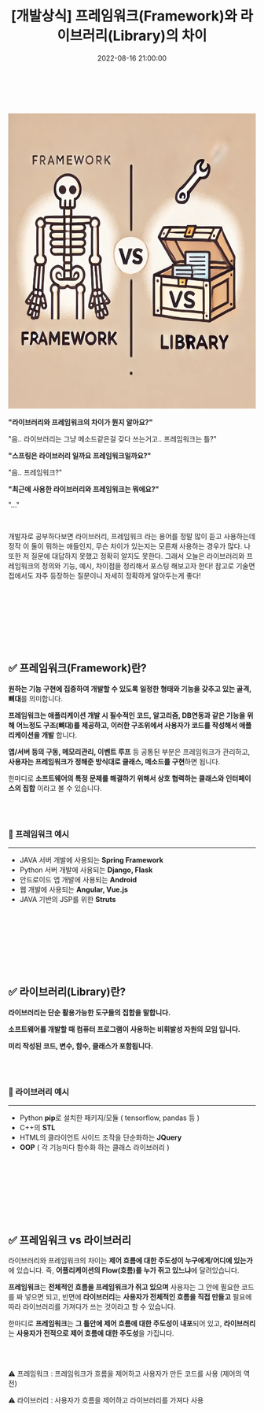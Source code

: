 ﻿---
permalink: /2022-08-16-프레임워크 vs 라이브러리/
published: true
title: "[개발상식] 프레임워크(Framework)와 라이브러리(Library)의 차이"
date: 2022-08-16 21:00:00
toc: true
toc_sticky: true
toc_label: "프레임워크 vs 라이브러리"
description: "프레임워크 라이브러리 차이. 라이브러리 프레임워크 차이."
categories:
- 개발상식
tags:
- 라이브러리
- 프레임워크
- 개발상식
---

<br><br>

<p align="center">
  <img src="https://github.com/idkim97/idkim97.github.io/blob/master/img/framework1.webp?raw=true" width="600" height="600" alt="프레임워크와 라이브러리의 차이">
</p>


**"라이브러리와 프레임워크의 차이가 뭔지 알아요?"**  

"음.. 라이브러리는 그냥 메소드같은걸 갖다 쓰는거고.. 프레임워크는 틀?"  

**"스프링은 라이브러리 일까요 프레임워크일까요?"**  

"음.. 프레임워크?"  

**"최근에 사용한 라이브러리와 프레임워크는 뭐에요?"**  

"..."  

<br>

개발자로 공부하다보면 라이브러리, 프레임워크 라는 용어를 정말 많이 듣고 사용하는데 정작 이 둘이 뭐하는 애들인지, 무슨 차이가 있는지는 모른채 사용하는 경우가 많다. 나 또한 저 질문에 대답하지 못했고 정확히 알지도 못한다. 그래서 오늘은 라이브러리와 프레임워크의 정의와 기능, 예시, 차이점을 정리해서 포스팅 해보고자 한다! 참고로 기술면접에서도 자주 등장하는 질문이니 자세히 정확하게 알아두는게 좋다!

<br><br><br><br><br><br><Br>

## ✅ 프레임워크(Framework)란?

**원하는 기능 구현에 집중하여 개발할 수 있도록 일정한 형태와 기능을 갖추고 있는 골격, 뼈대**를 의미합니다. 

**프레임워크는 애플리케이션 개발 시 필수적인 코드, 알고리즘, DB연동과 같은 기능을 위해 어느정도 구조(뼈대)를 제공하고, 이러한 구조위에서 사용자가 코드를 작성해서 애플리케이션을 개발** 합니다. 

**앱/서버 등의 구동, 메모리관리, 이벤트 루프** 등 공통된 부분은 프레임워크가 관리하고, **사용자는 프레임워크가 정해준 방식대로 클래스, 메소드를 구현**하면 됩니다.

한마디로 **소프트웨어의 특정 문제를 해결하기 위해서 상호 협력하는 클래스와 인터페이스의 집합** 이라고 볼 수 있습니다.


<br><br>

### 📌 프레임워크 예시
<hr>

- JAVA 서버 개발에 사용되는 **Spring Framework**
- Python 서버 개발에 사용되는 **Django, Flask**
- 안드로이드 앱 개발에 사용되는 **Android**
- 웹 개발에 사용되는 **Angular, Vue.js**
- JAVA 기반의 JSP를 위한 **Struts**


<br><br><br><br><br><Br><Br>

## ✅ 라이브러리(Library)란?
**라이브러리는 단순 활용가능한 도구들의 집합을 말합니다.**

**소프트웨어를 개발할 때 컴퓨터 프로그램이 사용하는 비휘발성 자원의 모임 입니다.**

**미리 작성된 코드, 변수, 함수, 클래스가 포함됩니다.**


<br><br>

### 📌 라이브러리 예시
<hr>

- Python **pip**로 설치한 패키지/모듈 ( tensorflow, pandas 등 )
- C++의 **STL**
- HTML의 클라이언트 사이드 조작을 단순화하는 **JQuery**
- **OOP** ( 각 기능마다 함수화 하는 클래스 라이브러리 )


<br><br><br><br><Br><Br><Br>

## ✅ 프레임워크 vs 라이브러리

라이브러리와 프레임워크의 차이는 **제어 흐름에 대한 주도성이 누구에게/어디에 있는가**에 있습니다. 즉, **어플리케이션의 Flow(흐름)를 누가 쥐고 있느냐**에 달려있습니다.

**프레임워크**는 **전체적인 흐름을 프레임워크가 쥐고 있으며** 사용자는 그 안에 필요한 코드를 짜 넣으면 되고,
반면에 **라이브러리**는 **사용자가 전체적인 흐름을 직접 만들고** 필요에 따라 라이브러리를 가져다가 쓰는 것이라고 할 수 있습니다.

한마디로 **프레임워크**는 **그 틀안에 제어 흐름에 대한 주도성이 내포**되어 있고, **라이브러리**는 **사용자가 전적으로 제어 흐름에 대한 주도성**을 가집니다.

<br><br>

<p class="notice--danger">
⚠️ 프레임워크 : 프레임워크가 흐름을 제어하고 사용자가 만든 코드를 사용 (제어의 역전)  
</p>

<p class="notice--danger">
⚠️ 라이브러리 : 사용자가 흐름을 제어하고 라이브러리를 가져다 사용
</p>


<br><br><Br><Br>


